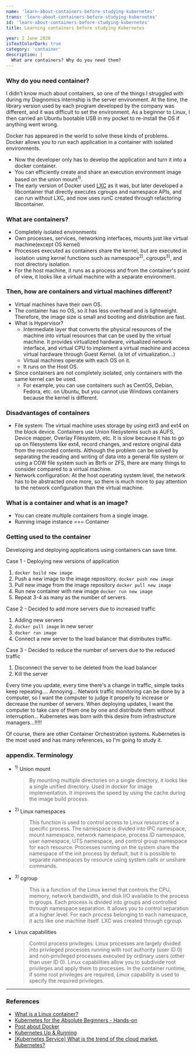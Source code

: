 ```yaml
---
name: 'learn-about-containers-before-studying-kubernetes'
trans: 'learn-about-containers-before-studying-kubernetes'
id: 'learn-about-containers-before-studying-kubernetes'
title: Learning containers before studying Kubernetes

year: 2 June 2020
isTextColorDark: true
category: 'container'
description: |
  What are containers? Why do you need them?
---
```


### Why do you need container?

I didn't know much about containers, so one of the things I struggled with during my Diagnomics internship is the server environment. At the time, the library version used by each program developed by the company was different, and it was difficult to set the environment. As a beginner to Linux, I then carried an Ubuntu bootable USB in my pocket to re-install the OS if anything went wrong.

Docker has appeared in the world to solve these kinds of problems.  
Docker allows you to run each application in a container with isolated environments.

- Now the developer only has to develop the application and turn it into a docker container.
- You can efficiently create and share an execution environment image based on the union mount<sup>1)</sup>.
- The early version of Docker used [LXC](https://linuxcontainers.org/) as it was, but later developed a libcontainer that directly executes cgroups and namespace APIs, and can run without LXC, and now uses runC created through refactoring libcontainer.

### What are containers?

- Completely isolated environments
- Own processes, services, networking interfaces, mounts just like virtual machine(except OS kernel)
- Processes executed as containers share the kernel, but are executed in isolation using kernel functions such as namespace<sup>2)</sup>, cgroups<sup>3)</sup>, and root directory isolation.
- For the host machine, it runs as a process and from the container's point of view, it looks like a virtual machine with a separate environment.

### Then, how are containers and virtual machines different?

<image-responsive imageURL="blog/learn-about-containers-before-studying-kubernetes/1.png" width="100%" alt="container-vs-virtual-machine"/>

- Virtual machines have their own OS.
- The container has no OS, so it has less overhead and is lightweight. Therefore, the image size is small and booting and distribution are fast.
- What is Hypervisor?
  - Intermediate layer that converts the physical resources of the machine into virtual resources that can be used by the virtual machine. It provides virtualized hardware, virtualized network interface, and virtual CPU to implement a virtual machine and access virtual hardware through Guest Kernel. (a lot of virtualization...)
  - Virtual machines operate with each OS on it.
  - It runs on the Host OS.
- Since containers are not completely isolated, only containers with the same kernel can be used.
  - For example, you can use containers such as CentOS, Debian, Fedora, etc. on Ubuntu, but you cannot use Windows containers because the kernel is different.

### Disadvantages of containers

- File system: The virtual machine uses storage by using ext3 and ext4 on the block device. Containers use Union filesystems such as AUFS, Device mapper, Overlay Filesystem, etc. It is slow because it has to go up on filesystems like ext4, record changes, and restore original data from the recorded contents. Although the problem can be solved by separating the reading and writing of data into a general file system or using a COW file system such as Btrfs or ZFS, there are many things to consider compared to a virtual machine.
- Network configuration: At the host operating system level, the network has to be abstracted once more, so there is much more to pay attention to the network configuration than the virtual machine.

### What is a container and what is an image?

- You can create multiple containers from a single image.
- Running image instance === Container

### Getting used to the container

Developing and deploying applications using containers can save time.

Case 1 - Deploying new versions of application

1. `docker build new image`
2. Push a new image to the image repository. `docker push new image`
3. Pull new image from the image repository `docker pull new image`
4. Run new container with new image `docker run new image`
5. Repeat 3-4 as many as the number of servers.

Case 2 - Decided to add more servers due to increased traffic

1. Adding new servers
2. `docker pull image` in new server
3. `docker run image`
4. Connect a new server to the load balancer that distributes traffic.

Case 3 - Decided to reduce the number of servers due to the reduced traffic

1. Disconnect the server to be deleted from the load balancer
2. Kill the server

Every time you update, every time there's a change in traffic, simple tasks keep repeating.... Annoying... Network traffic monitoring can be done by a computer, so I want the computer to judge it properly to increase or decrease the number of servers. When deploying updates, I want the computer to take care of them one by one and distribute them without interruption... Kubernetes was born with this desire from infrastructure managers...!!!!!

Of course, there are other Container Orchestration systems. Kubernetes is the most used and has many references, so I'm going to study it.

### appendix. Terminology

- <sup>1)</sup> Union mount
  > By mounting multiple directories on a single directory, it looks like a single unified directory. Used in docker for image implementation. It improves the speed by using the cache during the image build process.
- <sup>2)</sup> Linux namespaces
  > This function is used to control access to Linux resources of a specific process. The namespace is divided into IPC namespace, mount namespace, network namespace, process ID namespace, user namespace, UTS namespace, and control group namespace for each resource. Processes running on the system share the namespace of the init process by default, but it is possible to separate namespaces by resource using system calls or unshare commands.
- <sup>3)</sup> cgroup
  > This is a function of the Linux kernel that controls the CPU, memory, network bandwidth, and disk I/O available to the process in groups. Each process is divided into groups and controlled through namespace separation. It allows you to control separation at a higher level. For each process belonging to each namespace, it acts like one machine itself. LXC was created through cgroup.
- Linux capabilities
  > Control process privileges. Linux processes are largely divided into privileged processes running with root authority (user ID 0) and non-privileged processes executed by ordinary users (other than user ID 0). Linux capabilities allow you to subdivide root privileges and apply them to processes. In the container runtime, if some root privileges are required, Linux capability is used to specify the required privileges.

---

### References

- [What is a Linux container?](https://www.44bits.io/ko/keyword/linux-container)
- [Kubernetes for the Absolute Beginners - Hands-on](https://www.udemy.com/course/learn-kubernetes/)
- [Post about Docker](https://rokrokss.com/post/2019/10/17/%EB%8F%84%EC%BB%A4-Docker-%EC%A0%95%EB%A6%AC.html)
- [Kubernetes Up & Running](http://www.yes24.com/Product/Goods/61335395)
- [[Kubernetes Service] What is the trend of the cloud market, Kubernetes?](https://www.youtube.com/watch?v=JNc11rxLtmE)
